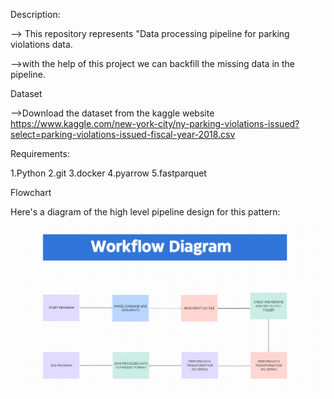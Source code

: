 Description:

--> This repository represents "Data processing pipeline for parking violations data.

-->with the help of this project we can backfill the missing data in the pipeline.


Dataset

-->Download the dataset from the kaggle website
https://www.kaggle.com/new-york-city/ny-parking-violations-issued?select=parking-violations-issued-fiscal-year-2018.csv


Requirements:

1.Python
2.git
3.docker
4.pyarrow
5.fastparquet


Flowchart

Here's a diagram of the high level pipeline design for this pattern:


![Alt text](image.png)